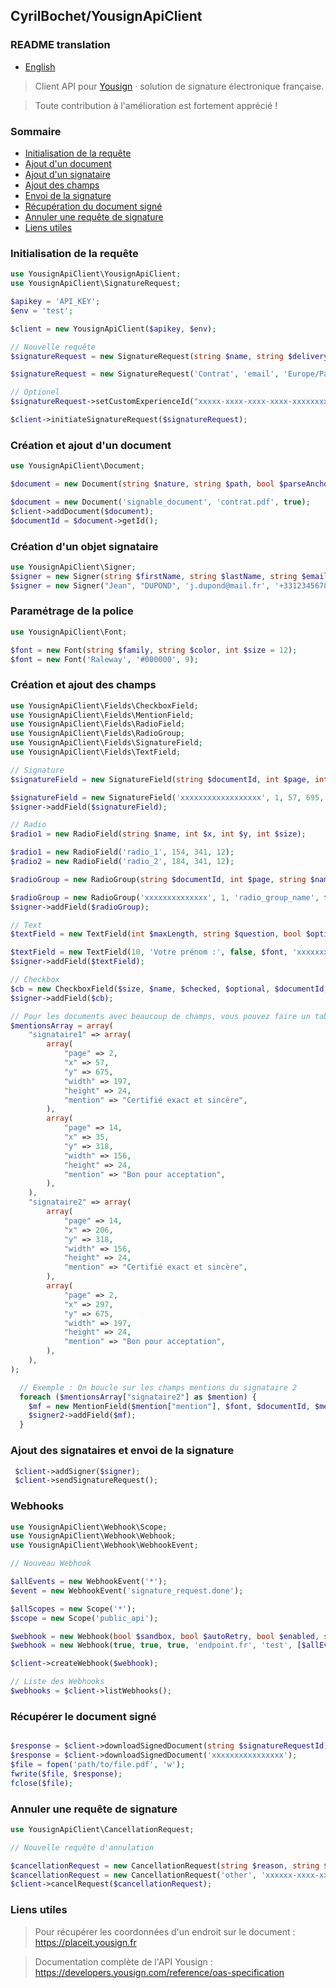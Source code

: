 ## CyrilBochet/YousignApiClient

### README translation

- [English](README.en.md)

> Client API pour <a target="_blank" href="https://yousign.com/fr-fr"> Yousign</a> · solution de signature électronique
> française.

> Toute contribution à l'amélioration est fortement apprécié !

### Sommaire

- [Initialisation de la requête](#signature-request)
- [Ajout d'un document](#add-doc)
- [Ajout d'un signataire](#add-signer)
- [Ajout des champs](#add-fields)
- [Envoi de la signature](#send-request)
- [Récupération du document signé](#download-signed-document)
- [Annuler une requête de signature](#cancel-request)
- [Liens utiles](#useful-links)

<div id='signature-request'/></div>

### Initialisation de la requête

 ```PHP
use YousignApiClient\YousignApiClient;
use YousignApiClient\SignatureRequest;

$apikey = 'API_KEY';
$env = 'test';

$client = new YousignApiClient($apikey, $env);

// Nouvelle requête
$signatureRequest = new SignatureRequest(string $name, string $deliveryMode, string $timezone, bool $orderedSigners);

$signatureRequest = new SignatureRequest('Contrat', 'email', 'Europe/Paris', true);

// Optionel
$signatureRequest->setCustomExperienceId("xxxxx-xxxx-xxxx-xxxx-xxxxxxxxxxxxx");

$client->initiateSignatureRequest($signatureRequest);
```

<div id='add-doc'/></div>

### Création et ajout d'un document

```PHP
use YousignApiClient\Document;

$document = new Document(string $nature, string $path, bool $parseAnchors);

$document = new Document('signable_document', 'contrat.pdf', true);
$client->addDocument($document);
$documentId = $document->getId();
```

<div id='add-signer'/></div>

### Création d'un objet signataire

```PHP
use YousignApiClient\Signer;
$signer = new Signer(string $firstName, string $lastName, string $email, ?string $phoneNumber, string $locale, ?string $signatureAuthenticationMode, ?string $signatureLevel);
$signer = new Signer("Jean", "DUPOND", 'j.dupond@mail.fr', '+33123456789', 'fr', 'otp_sms', 'electronic_signature');
```

### Paramétrage de la police

```PHP
use YousignApiClient\Font;

$font = new Font(string $family, string $color, int $size = 12);
$font = new Font('Raleway', '#000000', 9);
```

<div id='add-fields'/></div>

### Création et ajout des champs

```PHP
use YousignApiClient\Fields\CheckboxField;
use YousignApiClient\Fields\MentionField;
use YousignApiClient\Fields\RadioField;
use YousignApiClient\Fields\RadioGroup;
use YousignApiClient\Fields\SignatureField;
use YousignApiClient\Fields\TextField;

// Signature 
$signatureField = new SignatureField(string $documentId, int $page, int $x, int $y, int $height = 37, int $width = 85);

$signatureField = new SignatureField('xxxxxxxxxxxxxxxxxx', 1, 57, 695, 85, 198);
$signer->addField($signatureField);

// Radio 
$radio1 = new RadioField(string $name, int $x, int $y, int $size);

$radio1 = new RadioField('radio_1', 154, 341, 12);
$radio2 = new RadioField('radio_2', 184, 341, 12);

$radioGroup = new RadioGroup(string $documentId, int $page, string $name, bool $optional, array $radios);

$radioGroup = new RadioGroup('xxxxxxxxxxxxxx', 1, 'radio_group_name', false, [$radio1, $radio2]);
$signer->addField($radioGroup);

// Text
$textField = new TextField(int $maxLength, string $question, bool $optional, Font $font, string $documentId, int $page, int $x, int $y, int $height = 24, int $width = 24);

$textField = new TextField(10, 'Votre prénom :', false, $font, 'xxxxxxxxxxxxxx', 1, 468, 428, 24, 54);
$signer->addField($textField);

// Checkbox
$cb = new CheckboxField($size, $name, $checked, $optional, $documentId, $page, $x, $y);
$signer->addField($cb);

// Pour les documents avec beaucoup de champs, vous pouvez faire un tableau et boucler dessus
$mentionsArray = array(
    "signataire1" => array(
        array(
            "page" => 2,
            "x" => 57,
            "y" => 675,
            "width" => 197,
            "height" => 24,
            "mention" => "Certifié exact et sincère",
        ),
        array(
            "page" => 14,
            "x" => 35,
            "y" => 318,
            "width" => 156,
            "height" => 24,
            "mention" => "Bon pour acceptation",
        ),
    ),
    "signataire2" => array(
        array(
            "page" => 14,
            "x" => 206,
            "y" => 318,
            "width" => 156,
            "height" => 24,
            "mention" => "Certifié exact et sincère",
        ),
        array(
            "page" => 2,
            "x" => 297,
            "y" => 675,
            "width" => 197,
            "height" => 24,
            "mention" => "Bon pour acceptation",
        ),
    ),
);

  // Exemple : On boucle sur les champs mentions du signataire 2
  foreach ($mentionsArray["signataire2"] as $mention) {
    $mf = new MentionField($mention["mention"], $font, $documentId, $mention["page"], $mention["x"], $mention["y"], $mention["height"], $mention["width"]);
    $signer2->addField($mf);
  }

```

<div id='send-request'/></div>

### Ajout des signataires et envoi de la signature

```PHP
 $client->addSigner($signer);
 $client->sendSignatureRequest();
```

<div id='webhooks'/></div>

### Webhooks

 ```PHP
use YousignApiClient\Webhook\Scope;
use YousignApiClient\Webhook\Webhook;
use YousignApiClient\Webhook\WebhookEvent;

// Nouveau Webhook

$allEvents = new WebhookEvent('*');
$event = new WebhookEvent('signature_request.done');

$allScopes = new Scope('*');
$scope = new Scope('public_api');

$webhook = new Webhook(bool $sandbox, bool $autoRetry, bool $enabled, string $endpoint, string $description, array $events, array $scopes);
$webhook = new Webhook(true, true, true, 'endpoint.fr', 'test', [$allEvents], [$allScopes]);

$client->createWebhook($webhook);

// Liste des Webhooks
$webhooks = $client->listWebhooks();

```
<div id='download-signed-document'/></div>

### Récupérer le document signé

 ```PHP

$response = $client->downloadSignedDocument(string $signatureRequestId);
$response = $client->downloadSignedDocument('xxxxxxxxxxxxxxxx');
$file = fopen('path/to/file.pdf', 'w');
fwrite($file, $response);
fclose($file);

```
<div id='cancel-request'/></div>

### Annuler une requête de signature

 ```PHP
use YousignApiClient\CancellationRequest;

// Nouvelle requête d'annulation

$cancellationRequest = new CancellationRequest(string $reason, string $signatureRequestId, ?string $customNote = null);
$cancellationRequest = new CancellationRequest('other', 'xxxxxx-xxxx-xxxx-xxxx-xxxxxxxxxxxxx', 'Note personnalisée');
$client->cancelRequest($cancellationRequest);

```

<div id='useful-links'/></div>

### Liens utiles

> Pour récupérer les coordonnées d'un endroit sur le document : https://placeit.yousign.fr

> Documentation complète de l'API Yousign : https://developers.yousign.com/reference/oas-specification

